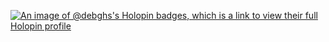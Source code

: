  [![An image of @debghs's Holopin badges, which is a link to view their full Holopin profile](https://holopin.me/debghs)](https://holopin.io/@debghs)
